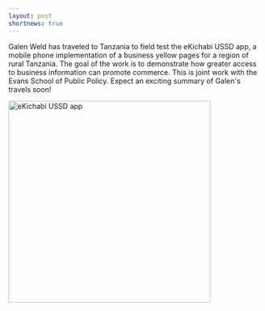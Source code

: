 ```yaml
---
layout: post
shortnews: true
---
```

Galen Weld has traveled to Tanzania to field test the eKichabi USSD app,  a mobile phone implementation of a business yellow pages for a region of rural Tanzania.  The goal of the work is to demonstrate how greater access to business information can promote commerce.  This is joint work with the Evans School of Public Policy.  Expect an exciting summary of Galen's travels soon!

<img src="//dfs.cs.washington.edu/img/lib/ekichabi.jpg" alt="eKichabi USSD app" width="400">

 



